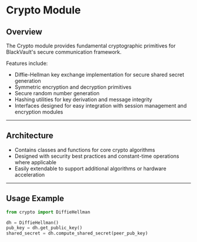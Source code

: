 # Crypto Module

## Overview

The Crypto module provides fundamental cryptographic primitives for BlackVault's secure communication framework.

Features include:

- Diffie-Hellman key exchange implementation for secure shared secret generation  
- Symmetric encryption and decryption primitives  
- Secure random number generation  
- Hashing utilities for key derivation and message integrity  
- Interfaces designed for easy integration with session management and encryption modules

---

## Architecture

- Contains classes and functions for core crypto algorithms  
- Designed with security best practices and constant-time operations where applicable  
- Easily extendable to support additional algorithms or hardware acceleration

---

## Usage Example

```python
from crypto import DiffieHellman

dh = DiffieHellman()
pub_key = dh.get_public_key()
shared_secret = dh.compute_shared_secret(peer_pub_key)
